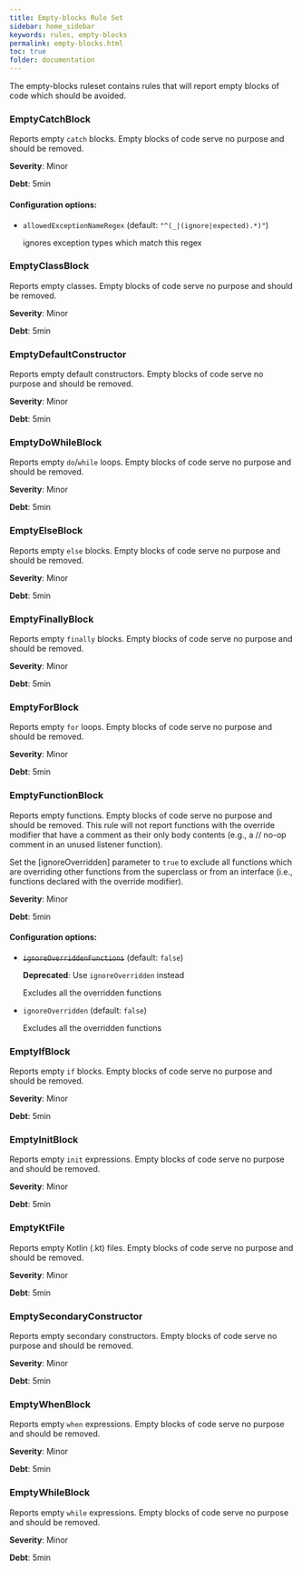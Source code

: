 ```yaml
---
title: Empty-blocks Rule Set
sidebar: home_sidebar
keywords: rules, empty-blocks
permalink: empty-blocks.html
toc: true
folder: documentation
---
```

The empty-blocks ruleset contains rules that will report empty blocks of code
which should be avoided.

### EmptyCatchBlock

Reports empty `catch` blocks. Empty blocks of code serve no purpose and should be removed.

**Severity**: Minor

**Debt**: 5min

#### Configuration options:

* ``allowedExceptionNameRegex`` (default: ``"^(_|(ignore|expected).*)"``)

   ignores exception types which match this regex

### EmptyClassBlock

Reports empty classes. Empty blocks of code serve no purpose and should be removed.

**Severity**: Minor

**Debt**: 5min

### EmptyDefaultConstructor

Reports empty default constructors. Empty blocks of code serve no purpose and should be removed.

**Severity**: Minor

**Debt**: 5min

### EmptyDoWhileBlock

Reports empty `do`/`while` loops. Empty blocks of code serve no purpose and should be removed.

**Severity**: Minor

**Debt**: 5min

### EmptyElseBlock

Reports empty `else` blocks. Empty blocks of code serve no purpose and should be removed.

**Severity**: Minor

**Debt**: 5min

### EmptyFinallyBlock

Reports empty `finally` blocks. Empty blocks of code serve no purpose and should be removed.

**Severity**: Minor

**Debt**: 5min

### EmptyForBlock

Reports empty `for` loops. Empty blocks of code serve no purpose and should be removed.

**Severity**: Minor

**Debt**: 5min

### EmptyFunctionBlock

Reports empty functions. Empty blocks of code serve no purpose and should be removed.
This rule will not report functions with the override modifier that have a comment as their only body contents
(e.g., a // no-op comment in an unused listener function).

Set the [ignoreOverridden] parameter to `true` to exclude all functions which are overriding other
functions from the superclass or from an interface (i.e., functions declared with the override modifier).

**Severity**: Minor

**Debt**: 5min

#### Configuration options:

* ~~``ignoreOverriddenFunctions``~~ (default: ``false``)

   **Deprecated**: Use `ignoreOverridden` instead

   Excludes all the overridden functions

* ``ignoreOverridden`` (default: ``false``)

   Excludes all the overridden functions

### EmptyIfBlock

Reports empty `if` blocks. Empty blocks of code serve no purpose and should be removed.

**Severity**: Minor

**Debt**: 5min

### EmptyInitBlock

Reports empty `init` expressions. Empty blocks of code serve no purpose and should be removed.

**Severity**: Minor

**Debt**: 5min

### EmptyKtFile

Reports empty Kotlin (.kt) files. Empty blocks of code serve no purpose and should be removed.

**Severity**: Minor

**Debt**: 5min

### EmptySecondaryConstructor

Reports empty secondary constructors. Empty blocks of code serve no purpose and should be removed.

**Severity**: Minor

**Debt**: 5min

### EmptyWhenBlock

Reports empty `when` expressions. Empty blocks of code serve no purpose and should be removed.

**Severity**: Minor

**Debt**: 5min

### EmptyWhileBlock

Reports empty `while` expressions. Empty blocks of code serve no purpose and should be removed.

**Severity**: Minor

**Debt**: 5min
